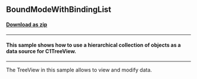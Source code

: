 ## BoundModeWithBindingList
#### [Download as zip](https://grapecity.github.io/DownGit/#/home?url=https://github.com/GrapeCity/ComponentOne-WinForms-Samples/tree/master/NetFramework\TreeView\VB\BoundModeWithBindingList)
____
#### This sample shows how to use a hierarchical collection of objects as a data source for C1TreeView.
____
The TreeView in this sample allows to view and modify data.
